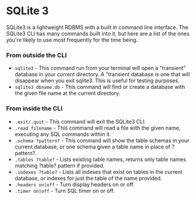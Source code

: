 # SQLite 3

SQLite3 is a lightweight RDBMS with a built in command line interface.  The SQLite3 CLI has many commands built into it, but here are a list of the ones you're likely to use most frequently for the time being.

### From outside the CLI
- `sqlite3` - This command run from your terminal will open a "transient" database in your current directory.  A "transient database is one that will disappear when you exit sqlite3.  This is useful for testing purposes.
- `sqlite3 dbname.db` - This command will find or create a database with the given file name at the current directory.

### From inside the CLI
- `.exit/.quit` - This command will exit the SQLite3 CLI.
- `.read filename` - This command will read a file with the given name, executing any SQL commands within it.
- `.schema ?pattern?` - This command will show the table schemas in your current database, or one schema given a table name in place of ?pattern?.
- `.tables ?table?` - Lists existing table names, returns only table names matching ?table? pattern if provided.
- `.indexes ?table?` - Lists all indexes that exist on tables in the current database, or indexes for just the table of the name provided.
- `.headers on|off` - Turn display headers on or off.
- `.timer on|off` - Turn SQL timer on or off.
